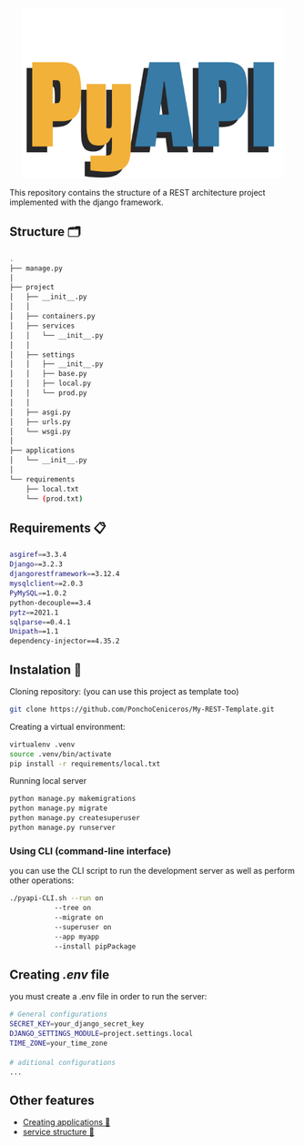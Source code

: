<p align="center">
  <img width="460" height="300" src="https://github.com/PonchoCeniceros/PyAPI/blob/master/pyapi-logo.png">
</p>

This repository contains the structure of a REST architecture project implemented with the django framework. 


## Structure 🗂
```Bash
.
├── manage.py
│
├── project
│   ├── __init__.py
│   │
│   ├── containers.py
│   ├── services
│   │   └── __init__.py
│   │
│   ├── settings
│   │   ├── __init__.py
│   │   ├── base.py
│   │   ├── local.py
│   │   └── prod.py
│   │
│   ├── asgi.py
│   ├── urls.py
│   └── wsgi.py
│
├── applications
│   └── __init__.py
│
└── requirements
    ├── local.txt
    └── (prod.txt)    
```


## Requirements 📋
```Bash
asgiref==3.3.4
Django==3.2.3
djangorestframework==3.12.4
mysqlclient==2.0.3
PyMySQL==1.0.2
python-decouple==3.4
pytz==2021.1
sqlparse==0.4.1
Unipath==1.1
dependency-injector==4.35.2
```

## Instalation 🔧

Cloning repository: (you can use this project as template too)
```Bash
git clone https://github.com/PonchoCeniceros/My-REST-Template.git
```

Creating a virtual environment:
```Bash
virtualenv .venv
source .venv/bin/activate
pip install -r requirements/local.txt
```

Running local server
```Bash
python manage.py makemigrations
python manage.py migrate
python manage.py createsuperuser
python manage.py runserver
```

### Using __CLI__ (command-line interface)
you can use the CLI script to run the development server as well as perform other operations:

```Bash
./pyapi-CLI.sh --run on
	       --tree on  
	       --migrate on
	       --superuser on
	       --app myapp
	       --install pipPackage
```

## Creating _.env_ file
you must create a .env file in order to run the server:

```Bash
# General configurations
SECRET_KEY=your_django_secret_key
DJANGO_SETTINGS_MODULE=project.settings.local
TIME_ZONE=your_time_zone

# aditional configurations
...
```

## Other features

* [Creating applications 📱](https://github.com/PonchoCeniceros/PyAPI/blob/master/API/applications)
* [service structure 🤲](https://github.com/PonchoCeniceros/PyAPI/tree/master/API/project/services)
